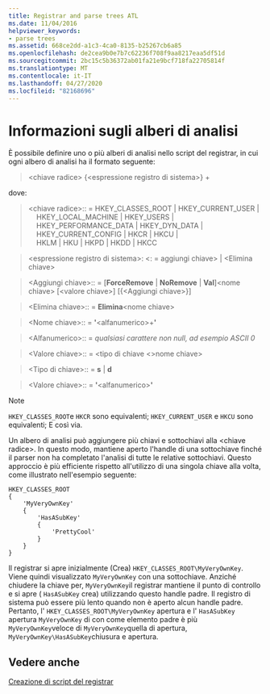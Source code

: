 ```yaml
---
title: Registrar and parse trees ATL
ms.date: 11/04/2016
helpviewer_keywords:
- parse trees
ms.assetid: 668ce2dd-a1c3-4ca0-8135-b25267cb6a85
ms.openlocfilehash: de2cea9b0e7b7c62236f708f9aa8217eaa5df51d
ms.sourcegitcommit: 2bc15c5b36372ab01fa21e9bcf718fa22705814f
ms.translationtype: MT
ms.contentlocale: it-IT
ms.lasthandoff: 04/27/2020
ms.locfileid: "82168696"
---
```

# <a name="understanding-parse-trees"></a>Informazioni sugli alberi di analisi

È possibile definire uno o più alberi di analisi nello script del registrar, in cui ogni albero di analisi ha il formato seguente:

> \<chiave radice> {\<espressione registro di sistema>} +

dove:

> \<chiave radice>:: = HKEY_CLASSES_ROOT | HKEY_CURRENT_USER | \
> &nbsp;&nbsp;&nbsp;&nbsp;HKEY_LOCAL_MACHINE | HKEY_USERS | \
> &nbsp;&nbsp;&nbsp;&nbsp;HKEY_PERFORMANCE_DATA | HKEY_DYN_DATA | \
> &nbsp;&nbsp;&nbsp;&nbsp;HKEY_CURRENT_CONFIG | HKCR | HKCU | \
> &nbsp;&nbsp;&nbsp;&nbsp;HKLM | HKU | HKPD | HKDD | HKCC

> \<espressione registro di sistema>: \<: = aggiungi chiave> | \<Elimina chiave>

> \<Aggiungi chiave>:: = [**ForceRemove** | **NoRemove** | **Val**]\<nome chiave> [\<valore chiave>] [{\<Aggiungi chiave>}]

> \<Elimina chiave>:: = **Elimina**\<nome chiave>

> \<Nome chiave>:: = **'**\<alfanumerico>+**'**

> \<Alfanumerico>:: = *qualsiasi carattere non null, ad esempio ASCII 0*

> \<Valore chiave>:: = \<tipo di chiave \<>nome chiave>

> \<Tipo di chiave>:: = **s** | **d**

> \<Valore chiave>:: = **'**\<alfanumerico>**'**

> [!NOTE]
> `HKEY_CLASSES_ROOT`e `HKCR` sono equivalenti; `HKEY_CURRENT_USER` e `HKCU` sono equivalenti; E così via.

Un albero di analisi può aggiungere più chiavi e sottochiavi alla \<chiave radice>. In questo modo, mantiene aperto l'handle di una sottochiave finché il parser non ha completato l'analisi di tutte le relative sottochiavi. Questo approccio è più efficiente rispetto all'utilizzo di una singola chiave alla volta, come illustrato nell'esempio seguente:

```rgs
HKEY_CLASSES_ROOT
{
    'MyVeryOwnKey'
    {
        'HasASubKey'
        {
            'PrettyCool'
        }
    }
}
```

Il registrar si apre inizialmente (Crea) `HKEY_CLASSES_ROOT\MyVeryOwnKey`. Viene quindi visualizzato `MyVeryOwnKey` con una sottochiave. Anziché chiudere la chiave per, `MyVeryOwnKey`il registrar mantiene il punto di controllo e si apre ( `HasASubKey` crea) utilizzando questo handle padre. Il registro di sistema può essere più lento quando non è aperto alcun handle padre. Pertanto, l' `HKEY_CLASSES_ROOT\MyVeryOwnKey` apertura e l' `HasASubKey` apertura `MyVeryOwnKey` di con come elemento padre è più `MyVeryOwnKey`veloce di `MyVeryOwnKey`quella di apertura, `MyVeryOwnKey\HasASubKey`chiusura e apertura.

## <a name="see-also"></a>Vedere anche

[Creazione di script del registrar](../atl/creating-registrar-scripts.md)
